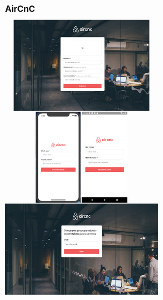 # AirCnC

<p align="center" >
<img height="300" src="./assets/screenshotWeb.png" />
<img height="300" src="./assets/screenshotApp.png" />
<img height="300" src="./assets/ScreenshotAndroid.png" />
<img height="300" src="./assets/frontWeb.png" />
</p>

